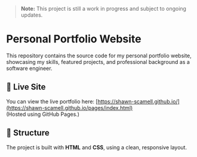> **Note:** This project is still a work in progress and subject to ongoing updates.
# Personal Portfolio Website

This repository contains the source code for my personal portfolio website, showcasing my skills, featured projects, and professional background as a software engineer.

## 🚀 Live Site
You can view the live portfolio here: [https://shawn-scamell.github.io/](https://shawn-scamell.github.io/pages/index.html)  
(Hosted using GitHub Pages.)

## 📂 Structure
The project is built with **HTML** and **CSS**, using a clean, responsive layout.  
